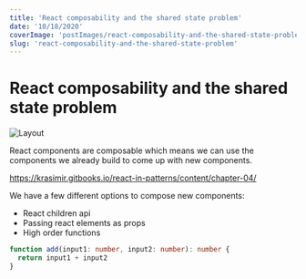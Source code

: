 ```yaml
---
title: 'React composability and the shared state problem'
date: '10/18/2020'
coverImage: 'postImages/react-composability-and-the-shared-state-problem/layout.jpg'
slug: 'react-composability-and-the-shared-state-problem'
---
```


# React composability and the shared state problem

![Layout](/postImages/react-composability-and-the-shared-state-problem/layout.jpg)

React components are composable which means we can use the components we already build to come up with new components.

https://krasimir.gitbooks.io/react-in-patterns/content/chapter-04/

We have a few different options to compose new components:

- React children api
- Passing react elements as props
- High order functions

```ts
function add(input1: number, input2: number): number {
  return input1 + input2
}
```
